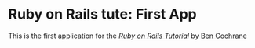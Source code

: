 # Ruby on Rails tute: First App

This is the first application for the [*Ruby on Rails Tutorial*](http://railstutorial.org) by [Ben Cochrane](http://skypadstands.com.au)